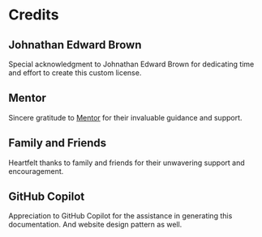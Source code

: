 # Credits

## Johnathan Edward Brown
Special acknowledgment to Johnathan Edward Brown for dedicating time and effort to create this custom license.

## Mentor
Sincere gratitude to [Mentor](https://www.github.com/vampeyer) for their invaluable guidance and support.

## Family and Friends
Heartfelt thanks to family and friends for their unwavering support and encouragement.

## GitHub Copilot
Appreciation to GitHub Copilot for the assistance in generating this documentation.
And website design pattern as well. 
